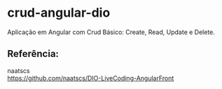 # crud-angular-dio
Aplicação em Angular com Crud Básico: Create, Read, Update e Delete.

## Referência:
naatscs<br>
https://github.com/naatscs/DIO-LiveCoding-AngularFront
